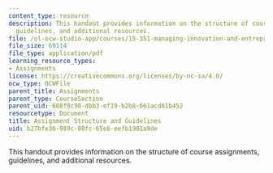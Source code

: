 ```yaml
---
content_type: resource
description: This handout provides information on the structure of course assignments,
  guidelines, and additional resources.
file: /ol-ocw-studio-app/courses/15-351-managing-innovation-and-entrepreneurship-spring-2008/b27bfe36989c80fc65e6eefb1901a9de_assign_info.pdf
file_size: 69114
file_type: application/pdf
learning_resource_types:
- Assignments
license: https://creativecommons.org/licenses/by-nc-sa/4.0/
ocw_type: OCWFile
parent_title: Assignments
parent_type: CourseSection
parent_uid: 608f8c98-dbb3-ef19-b2b8-661acd61b452
resourcetype: Document
title: Assignment Structure and Guidelines
uid: b27bfe36-989c-80fc-65e6-eefb1901a9de
---
```

This handout provides information on the structure of course assignments, guidelines, and additional resources.